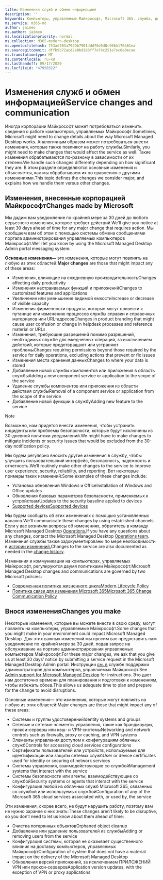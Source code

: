 ```yaml
---
title: Изменения служб и обмен информацией
description: ''
keywords: Компьютеры, управляемые Майкрософт, Microsoft 365, служба, документация
ms.service: m365-md
author: jaimeo
ms.author: jaimeo
ms.localizationpriority: normal
ms.collection: M365-modern-desktop
ms.openlocfilehash: 753ad703a7949b7901ddd76d0d8c966b170461ea
ms.sourcegitcommit: dffb9b72acd2e0bd286ff7e79c251e7ec6e8ecae
ms.translationtype: MT
ms.contentlocale: ru-RU
ms.lasthandoff: 09/17/2020
ms.locfileid: "47950322"
---
```

# <a name="service-changes-and-communication"></a><span data-ttu-id="0f1af-103">Изменения служб и обмен информацией</span><span class="sxs-lookup"><span data-stu-id="0f1af-103">Service changes and communication</span></span>

<span data-ttu-id="0f1af-104">Иногда корпорации Майкрософт может потребоваться изменить сведения о работе компьютеров, управляемых Майкрософт.</span><span class="sxs-lookup"><span data-stu-id="0f1af-104">Sometimes, Microsoft might need to change details about the way Microsoft Managed Desktop works.</span></span> <span data-ttu-id="0f1af-105">Аналогичным образом может потребоваться внести изменения, которые также повлияют на работу службы.</span><span class="sxs-lookup"><span data-stu-id="0f1af-105">Similarly, you might need to make changes that would affect the service as well.</span></span> <span data-ttu-id="0f1af-106">Такие изменения обрабатываются по-разному в зависимости от их степени.</span><span class="sxs-lookup"><span data-stu-id="0f1af-106">We handle such changes differently depending on how significant they are.</span></span> <span data-ttu-id="0f1af-107">В этом разделе определяются основные изменения и объясняется, как мы обрабатываем их по сравнению с другими изменениями.</span><span class="sxs-lookup"><span data-stu-id="0f1af-107">This topic defines the changes we consider major, and explains how we handle them versus other changes.</span></span>



## <a name="changes-made-by-microsoft"></a><span data-ttu-id="0f1af-108">Изменения, внесенные корпорацией Майкрософт</span><span class="sxs-lookup"><span data-stu-id="0f1af-108">Changes made by Microsoft</span></span>

<span data-ttu-id="0f1af-109">Мы дадим вам уведомление по крайней мере за 30 дней до любого серьезного изменения, которое требует действий.</span><span class="sxs-lookup"><span data-stu-id="0f1af-109">We'll give you notice at least 30 days ahead of time for any major change that requires action.</span></span> <span data-ttu-id="0f1af-110">Мы сообщаем вам об этом с помощью системы обмена сообщениями портала администрирования управляемых компьютеров Майкрософт.</span><span class="sxs-lookup"><span data-stu-id="0f1af-110">We’ll let you know by using the Microsoft Managed Desktop Admin portal messaging system.</span></span>

<span data-ttu-id="0f1af-111">**Основные изменения—** это изменения, которые могут повлиять на любую из этих областей:</span><span class="sxs-lookup"><span data-stu-id="0f1af-111">**Major changes** are those that might impact any of these areas:</span></span>
- <span data-ttu-id="0f1af-112">Изменения, влияющие на ежедневную производительность</span><span class="sxs-lookup"><span data-stu-id="0f1af-112">Changes affecting daily productivity</span></span>
- <span data-ttu-id="0f1af-113">Изменения настраиваемых функций и приложений</span><span class="sxs-lookup"><span data-stu-id="0f1af-113">Changes to customized features and applications</span></span>
- <span data-ttu-id="0f1af-114">Увеличение или уменьшение видимой емкости</span><span class="sxs-lookup"><span data-stu-id="0f1af-114">Increase or decrease of visible capacity</span></span>
- <span data-ttu-id="0f1af-115">Изменения фирменности продукта, которые могут привести к путанице или изменению процессов службы справки и справочных материалов или URL-адресов</span><span class="sxs-lookup"><span data-stu-id="0f1af-115">Changes in product branding that might cause user confusion or change in helpdesk processes and reference material or URLs</span></span>
- <span data-ttu-id="0f1af-116">Изменения, требующие разрешений помимо разрешений, необходимых службе для ежедневных операций, за исключением действий, которые предотвращают или устраняют проблемы</span><span class="sxs-lookup"><span data-stu-id="0f1af-116">Changes requiring permissions beyond those required by the service for daily operations, excluding actions that prevent or fix issues</span></span>
- <span data-ttu-id="0f1af-117">Изменения места хранения данных</span><span class="sxs-lookup"><span data-stu-id="0f1af-117">Changes to where your data is stored</span></span>
- <span data-ttu-id="0f1af-118">Добавление новой службы компонентов или приложения в область службы</span><span class="sxs-lookup"><span data-stu-id="0f1af-118">Adding a new component service or application to the scope of the service</span></span>
- <span data-ttu-id="0f1af-119">Удаление службы компонентов или приложения из области действия службы</span><span class="sxs-lookup"><span data-stu-id="0f1af-119">Removal of a component service or application from the scope of the service</span></span>
- <span data-ttu-id="0f1af-120">Добавление новой функции в службу</span><span class="sxs-lookup"><span data-stu-id="0f1af-120">Adding new feature to the service</span></span>

> [!NOTE]
> <span data-ttu-id="0f1af-121">Возможно, нам придется внести изменения, чтобы устранить инциденты или проблемы безопасности, которые будут исключены из 30-дневной политики уведомлений.</span><span class="sxs-lookup"><span data-stu-id="0f1af-121">We might have to make changes to mitigate incidents or security issues that would be excluded from the 30-day notification policy.</span></span>

<span data-ttu-id="0f1af-122">Мы будем регулярно вносить другие изменения в службу, чтобы улучшить пользовательский интерфейс, безопасность, надежность и отчетность.</span><span class="sxs-lookup"><span data-stu-id="0f1af-122">We’ll routinely make other changes to the service to improve user experience, security, reliability, and reporting.</span></span> <span data-ttu-id="0f1af-123">Вот некоторые примеры таких изменений:</span><span class="sxs-lookup"><span data-stu-id="0f1af-123">Some examples of these changes include:</span></span>

- <span data-ttu-id="0f1af-124">Установка обновлений Windows и Office</span><span class="sxs-lookup"><span data-stu-id="0f1af-124">Installation of Windows and Office updates</span></span>
- <span data-ttu-id="0f1af-125">Обновления базовых параметров безопасности, применяемых к устройствам</span><span class="sxs-lookup"><span data-stu-id="0f1af-125">Updates to the security baseline applied to devices</span></span>
- [<span data-ttu-id="0f1af-126">Supported devices</span><span class="sxs-lookup"><span data-stu-id="0f1af-126">Supported devices</span></span>](device-list.md)

<span data-ttu-id="0f1af-127">Мы будем сообщать об этих изменениях с помощью установленных каналов.</span><span class="sxs-lookup"><span data-stu-id="0f1af-127">We'll communicate these changes by using established channels.</span></span> <span data-ttu-id="0f1af-128">Если у вас возникли вопросы об изменениях, обратитесь в команду Microsoft Managed Desktop [Operations.](../working-with-managed-desktop/admin-support.md)</span><span class="sxs-lookup"><span data-stu-id="0f1af-128">If you have any questions about any changes, contact the Microsoft Managed Desktop [Operations team](../working-with-managed-desktop/admin-support.md).</span></span> <span data-ttu-id="0f1af-129">Изменения службы также задокументированы по мере необходимости в [истории изменений.](../change-history-managed-desktop.md)</span><span class="sxs-lookup"><span data-stu-id="0f1af-129">Changes to the service are also documented as needed in the [change history](../change-history-managed-desktop.md).</span></span>

<span data-ttu-id="0f1af-130">Изменения и коммуникации на компьютерах, управляемых Майкрософт, регулируются двумя политиками Майкрософт:</span><span class="sxs-lookup"><span data-stu-id="0f1af-130">Microsoft Managed Desktop changes and communications are governed by two Microsoft policies:</span></span>
- [<span data-ttu-id="0f1af-131">Современная политика жизненного цикла</span><span class="sxs-lookup"><span data-stu-id="0f1af-131">Modern Lifecycle Policy</span></span>](https://support.microsoft.com/help/30881/modern-lifecycle-policy)
- [<span data-ttu-id="0f1af-132">Политика связи для изменения Microsoft 365</span><span class="sxs-lookup"><span data-stu-id="0f1af-132">Microsoft 365 Change Communication Policy</span></span>](https://docs.microsoft.com/office365/admin/manage/message-center?redirectSourcePath=%252fen-us%252farticle%252fMessage-center-in-Office-365-38FB3333-BFCC-4340-A37B-DEDA509C2093&view=o365-worldwide)

## <a name="changes-you-make"></a><span data-ttu-id="0f1af-133">Внося изменения</span><span class="sxs-lookup"><span data-stu-id="0f1af-133">Changes you make</span></span>

<span data-ttu-id="0f1af-134">Некоторые изменения, которые вы можете внести в свою среду, могут повлиять на компьютеры, управляемые Майкрософт.</span><span class="sxs-lookup"><span data-stu-id="0f1af-134">Some changes that you might make in your environment could impact Microsoft Managed Desktop.</span></span> <span data-ttu-id="0f1af-135">Для этих важных изменений мы просим вас предоставить нам уведомление по крайней мере за 30 дней, подав запрос на обслуживание на портале администрирования управляемых компьютеров Майкрософт.</span><span class="sxs-lookup"><span data-stu-id="0f1af-135">For these major changes, we ask that you give us at least 30 days’ notice by submitting a service request in the Microsoft Managed Desktop Admin portal.</span></span> <span data-ttu-id="0f1af-136">Инструкции [см. в](../working-with-managed-desktop/admin-support.md) службе поддержки администраторов для компьютеров, управляемых Майкрософт.</span><span class="sxs-lookup"><span data-stu-id="0f1af-136">See [Admin support for Microsoft Managed Desktop](../working-with-managed-desktop/admin-support.md) for instructions.</span></span> <span data-ttu-id="0f1af-137">Это дает нам достаточно времени для планирования и подготовки к изменениям, чтобы избежать сбоев.</span><span class="sxs-lookup"><span data-stu-id="0f1af-137">This allows us adequate time to plan and prepare for the change to avoid disruptions.</span></span>

<span data-ttu-id="0f1af-138">Основные изменения— это изменения, которые могут повлиять на любую из этих областей:</span><span class="sxs-lookup"><span data-stu-id="0f1af-138">Major changes are those that might impact any of these areas:</span></span>

- <span data-ttu-id="0f1af-139">Системы и группы удостоверений</span><span class="sxs-lookup"><span data-stu-id="0f1af-139">Identity systems and groups</span></span>
- <span data-ttu-id="0f1af-140">Сетевые и сетевые элементы управления, такие как брандмауэры, прокси-серверы или кэш- и VPN-системы</span><span class="sxs-lookup"><span data-stu-id="0f1af-140">Networking and network controls such as firewalls, proxy or caching, and VPN systems</span></span>
- <span data-ttu-id="0f1af-141">Элементы управления доступом к конфигурациям облачных служб</span><span class="sxs-lookup"><span data-stu-id="0f1af-141">Controls for accessing cloud services configurations</span></span>
- <span data-ttu-id="0f1af-142">Сертификаты пользователей или устройств, используемые для идентификации или защиты сетевых служб</span><span class="sxs-lookup"><span data-stu-id="0f1af-142">User or device certificates used for identity or securing of network services</span></span>
- <span data-ttu-id="0f1af-143">Системы управления, взаимодействующие со службой</span><span class="sxs-lookup"><span data-stu-id="0f1af-143">Management systems that interact with the service</span></span>
- <span data-ttu-id="0f1af-144">Системы безопасности или агенты, взаимодействующие со службой</span><span class="sxs-lookup"><span data-stu-id="0f1af-144">Security systems or agents that interact with the service</span></span>
- <span data-ttu-id="0f1af-145">Конфигурация любой из облачных служб Microsoft 365, связанных со службой или используемых службой</span><span class="sxs-lookup"><span data-stu-id="0f1af-145">Configuration of any of the Microsoft 365 cloud services associated with, or used by, the service</span></span>

<span data-ttu-id="0f1af-146">Эти изменения, скорее всего, не будут нарушить работу, поэтому вам не нужно заранее о них знать:</span><span class="sxs-lookup"><span data-stu-id="0f1af-146">These changes aren’t likely to be disruptive, so you don’t need to let us know about them ahead of time:</span></span>

- <span data-ttu-id="0f1af-147">Очистка потерянных объектов</span><span class="sxs-lookup"><span data-stu-id="0f1af-147">Orphaned object cleanup</span></span>
- <span data-ttu-id="0f1af-148">Добавление или удаление пользователей из службы</span><span class="sxs-lookup"><span data-stu-id="0f1af-148">Adding or removing users from the service</span></span>
- <span data-ttu-id="0f1af-149">Конфигурация системы, которая не оказывает существенного влияния на доставку компьютеров, управляемых Майкрософт</span><span class="sxs-lookup"><span data-stu-id="0f1af-149">Configuration of system that does not have a material impact on the delivery of the Microsoft Managed Desktop</span></span>
- <span data-ttu-id="0f1af-150">Обновления версий приложений, за исключением ПРИЛОЖЕНИЙ VPN или прокси-серверов</span><span class="sxs-lookup"><span data-stu-id="0f1af-150">Application version updates, with the exception of VPN or proxy applications</span></span>


